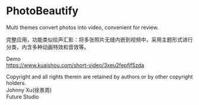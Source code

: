 # PhotoBeautify

Multi themes convert photos into video, convenient for review.

完整应用，功能类似绘声汇影：将多张照片无缝内嵌到视频中，采用主题形式进行分类，内含多种动画特效和音效等。

Demo  
https://www.kuaishou.com/short-video/3xeu2fepfjf5zda     

Copyright and all rights therein are retained by authors or by other copyright holders.  
Johnny Xu(徐景周)  
Future Studio

